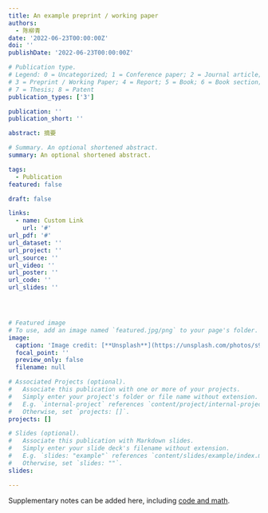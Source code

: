```yaml
---
title: An example preprint / working paper
authors:
  - 陈柳青
date: '2022-06-23T00:00:00Z'
doi: ''
publishDate: '2022-06-23T00:00:00Z'

# Publication type.
# Legend: 0 = Uncategorized; 1 = Conference paper; 2 = Journal article;
# 3 = Preprint / Working Paper; 4 = Report; 5 = Book; 6 = Book section;
# 7 = Thesis; 8 = Patent
publication_types: ['3']

publication: ''
publication_short: ''

abstract: 摘要

# Summary. An optional shortened abstract.
summary: An optional shortened abstract.

tags:
  - Publication
featured: false

draft: false

links:
  - name: Custom Link
    url: '#'
url_pdf: '#'
url_dataset: ''
url_project: ''
url_source: ''
url_video: ''
url_poster: ''
url_code: ''
url_slides: ''




# Featured image
# To use, add an image named `featured.jpg/png` to your page's folder.
image:
  caption: 'Image credit: [**Unsplash**](https://unsplash.com/photos/s9CC2SKySJM)'
  focal_point: ''
  preview_only: false
  filename: null

# Associated Projects (optional).
#   Associate this publication with one or more of your projects.
#   Simply enter your project's folder or file name without extension.
#   E.g. `internal-project` references `content/project/internal-project/index.md`.
#   Otherwise, set `projects: []`.
projects: []

# Slides (optional).
#   Associate this publication with Markdown slides.
#   Simply enter your slide deck's filename without extension.
#   E.g. `slides: "example"` references `content/slides/example/index.md`.
#   Otherwise, set `slides: ""`.
slides:

---
```


Supplementary notes can be added here, including [code and math](https://wowchemy.com/docs/content/writing-markdown-latex/).
